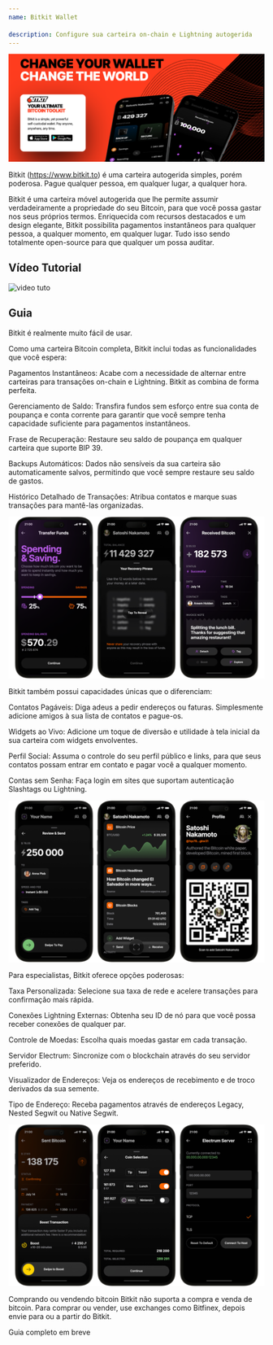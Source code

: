 ```yaml
---
name: Bitkit Wallet

description: Configure sua carteira on-chain e Lightning autogerida
---
```


![cover](assets/cover.webp)

Bitkit (https://www.bitkit.to) é uma carteira autogerida simples, porém poderosa. Pague qualquer pessoa, em qualquer lugar, a qualquer hora.

Bitkit é uma carteira móvel autogerida que lhe permite assumir verdadeiramente a propriedade do seu Bitcoin, para que você possa gastar nos seus próprios termos. Enriquecida com recursos destacados e um design elegante, Bitkit possibilita pagamentos instantâneos para qualquer pessoa, a qualquer momento, em qualquer lugar. Tudo isso sendo totalmente open-source para que qualquer um possa auditar.


## Vídeo Tutorial

![video tuto](https://www.youtube.com/watch?v=FJ3Mqqz4Dmw)

## Guia

Bitkit é realmente muito fácil de usar.


Como uma carteira Bitcoin completa, Bitkit inclui todas as funcionalidades que você espera:

Pagamentos Instantâneos: Acabe com a necessidade de alternar entre carteiras para transações on-chain e Lightning. Bitkit as combina de forma perfeita.

Gerenciamento de Saldo: Transfira fundos sem esforço entre sua conta de poupança e conta corrente para garantir que você sempre tenha capacidade suficiente para pagamentos instantâneos.

Frase de Recuperação: Restaure seu saldo de poupança em qualquer carteira que suporte BIP 39.

Backups Automáticos: Dados não sensíveis da sua carteira são automaticamente salvos, permitindo que você sempre restaure seu saldo de gastos.

Histórico Detalhado de Transações: Atribua contatos e marque suas transações para mantê-las organizadas.

![cover](assets/1.webp)

Bitkit também possui capacidades únicas que o diferenciam:

Contatos Pagáveis: Diga adeus a pedir endereços ou faturas. Simplesmente adicione amigos à sua lista de contatos e pague-os.

Widgets ao Vivo: Adicione um toque de diversão e utilidade à tela inicial da sua carteira com widgets envolventes.

Perfil Social: Assuma o controle do seu perfil público e links, para que seus contatos possam entrar em contato e pagar você a qualquer momento.

Contas sem Senha: Faça login em sites que suportam autenticação Slashtags ou Lightning.

![cover](assets/2.webp)

Para especialistas, Bitkit oferece opções poderosas:

Taxa Personalizada: Selecione sua taxa de rede e acelere transações para confirmação mais rápida.

Conexões Lightning Externas: Obtenha seu ID de nó para que você possa receber conexões de qualquer par.

Controle de Moedas: Escolha quais moedas gastar em cada transação.

Servidor Electrum: Sincronize com o blockchain através do seu servidor preferido.

Visualizador de Endereços: Veja os endereços de recebimento e de troco derivados da sua semente.

Tipo de Endereço: Receba pagamentos através de endereços Legacy, Nested Segwit ou Native Segwit.

![cover](assets/3.webp)

Comprando ou vendendo bitcoin
Bitkit não suporta a compra e venda de bitcoin. Para comprar ou vender, use exchanges como Bitfinex, depois envie para ou a partir do Bitkit.

Guia completo em breve